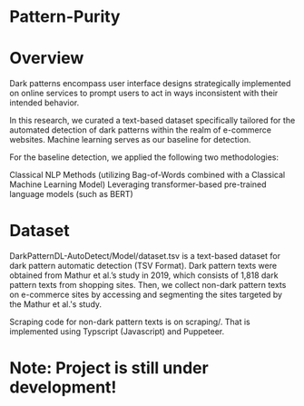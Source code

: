 # Pattern-Purity

# Overview

Dark patterns encompass user interface designs strategically implemented on online services to prompt users to act in ways inconsistent with their intended behavior.

In this research, we curated a text-based dataset specifically tailored for the automated detection of dark patterns within the realm of e-commerce websites. Machine learning serves as our baseline for detection.

For the baseline detection, we applied the following two methodologies:

Classical NLP Methods (utilizing Bag-of-Words combined with a Classical Machine Learning Model)
Leveraging transformer-based pre-trained language models (such as BERT)

# Dataset

DarkPatternDL-AutoDetect/Model/dataset.tsv is a text-based dataset for dark pattern automatic detection (TSV Format). Dark pattern texts were obtained from Mathur et al.’s study in 2019, which consists of 1,818 dark pattern texts from shopping sites. Then, we collect non-dark pattern texts on e-commerce sites by accessing and segmenting the sites targeted by the Mathur et al.'s study.

Scraping code for non-dark pattern texts is on scraping/. That is implemented using Typscript (Javascript) and Puppeteer.

# Note: Project is still under development!
